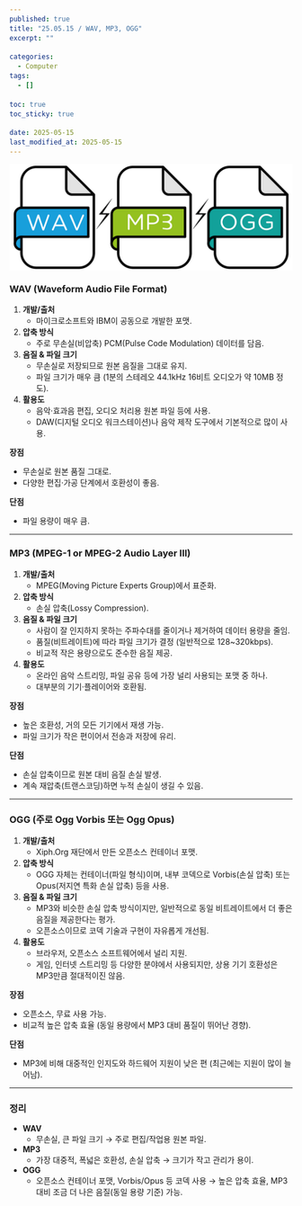 ```yaml
---
published: true
title: "25.05.15 / WAV, MP3, OGG"
excerpt: ""

categories:
  - Computer
tags:
  - []

toc: true
toc_sticky: true

date: 2025-05-15
last_modified_at: 2025-05-15
---
```


<div style="display: flex; gap: 1rem; margin-bottom: 1rem;">
  <img src="/assets/img/250515_mp3/01.png" alt="01" style="max-width: 100%;" />
</div>

### WAV (Waveform Audio File Format)

1. **개발/출처**  
   - 마이크로소프트와 IBM이 공동으로 개발한 포맷.
2. **압축 방식**  
   - 주로 무손실(비압축) PCM(Pulse Code Modulation) 데이터를 담음.
3. **음질 & 파일 크기**  
   - 무손실로 저장되므로 원본 음질을 그대로 유지.  
   - 파일 크기가 매우 큼 (1분의 스테레오 44.1kHz 16비트 오디오가 약 10MB 정도).
4. **활용도**  
   - 음악·효과음 편집, 오디오 처리용 원본 파일 등에 사용.  
   - DAW(디지털 오디오 워크스테이션)나 음악 제작 도구에서 기본적으로 많이 사용.

**장점**  
- 무손실로 원본 품질 그대로.  
- 다양한 편집·가공 단계에서 호환성이 좋음.

**단점**  
- 파일 용량이 매우 큼.

---

### MP3 (MPEG-1 or MPEG-2 Audio Layer III)

1. **개발/출처**  
   - MPEG(Moving Picture Experts Group)에서 표준화.
2. **압축 방식**  
   - 손실 압축(Lossy Compression).
3. **음질 & 파일 크기**  
   - 사람이 잘 인지하지 못하는 주파수대를 줄이거나 제거하여 데이터 용량을 줄임.  
   - 품질(비트레이트)에 따라 파일 크기가 결정 (일반적으로 128~320kbps).  
   - 비교적 작은 용량으로도 준수한 음질 제공.
4. **활용도**  
   - 온라인 음악 스트리밍, 파일 공유 등에 가장 널리 사용되는 포맷 중 하나.  
   - 대부분의 기기·플레이어와 호환됨.

**장점**  
- 높은 호환성, 거의 모든 기기에서 재생 가능.  
- 파일 크기가 작은 편이어서 전송과 저장에 유리.

**단점**  
- 손실 압축이므로 원본 대비 음질 손실 발생.  
- 계속 재압축(트랜스코딩)하면 누적 손실이 생길 수 있음.

---

### OGG (주로 Ogg Vorbis 또는 Ogg Opus)

1. **개발/출처**  
   - Xiph.Org 재단에서 만든 오픈소스 컨테이너 포맷.
2. **압축 방식**  
   - OGG 자체는 컨테이너(파일 형식)이며, 내부 코덱으로 Vorbis(손실 압축) 또는 Opus(저지연 특화 손실 압축) 등을 사용.
3. **음질 & 파일 크기**  
   - MP3와 비슷한 손실 압축 방식이지만, 일반적으로 동일 비트레이트에서 더 좋은 음질을 제공한다는 평가.  
   - 오픈소스이므로 코덱 기술과 구현이 자유롭게 개선됨.
4. **활용도**  
   - 브라우저, 오픈소스 소프트웨어에서 널리 지원.  
   - 게임, 인터넷 스트리밍 등 다양한 분야에서 사용되지만, 상용 기기 호환성은 MP3만큼 절대적이진 않음.

**장점**  
- 오픈소스, 무료 사용 가능.  
- 비교적 높은 압축 효율 (동일 용량에서 MP3 대비 품질이 뛰어난 경향).

**단점**  
- MP3에 비해 대중적인 인지도와 하드웨어 지원이 낮은 편 (최근에는 지원이 많이 늘어남).

---

### 정리

- **WAV**  
  - 무손실, 큰 파일 크기 → 주로 편집/작업용 원본 파일.
- **MP3**  
  - 가장 대중적, 폭넓은 호환성, 손실 압축 → 크기가 작고 관리가 용이.
- **OGG**  
  - 오픈소스 컨테이너 포맷, Vorbis/Opus 등 코덱 사용 → 높은 압축 효율, MP3 대비 조금 더 나은 음질(동일 용량 기준) 가능.